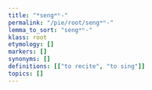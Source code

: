 ```yaml
---
title: "*sengʷʰ-"
permalink: "/pie/root/sengʷʰ-"
lemma_to_sort: "sengʷʰ-"
klass: root
etymology: []
markers: []
synonyms: []
definitions: [["to recite", "to sing"]]
topics: []
---
```

